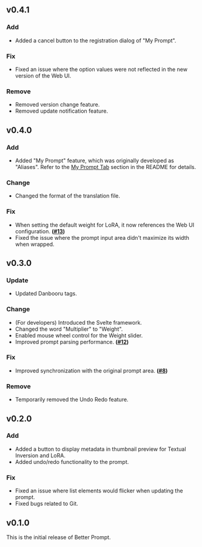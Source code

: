## v0.4.1
### Add
- Added a cancel button to the registration dialog of "My Prompt".
### Fix
- Fixed an issue where the option values were not reflected in the new version of the Web UI.
### Remove
- Removed version change feature.
- Removed update notification feature.

## v0.4.0
### Add
- Added "My Prompt" feature, which was originally developed as "Aliases". Refer to the [My Prompt Tab](https://github.com/eideehi/sd-webui-better-prompt#my-prompt-tab) section in the README for details.
### Change
- Changed the format of the translation file.
### Fix
- When setting the default weight for LoRA, it now references the Web UI configuration. **([#13])**
- Fixed the issue where the prompt input area didn't maximize its width when wrapped.

## v0.3.0
### Update
- Updated Danbooru tags.
### Change
- (For developers) Introduced the Svelte framework.
- Changed the word "Multiplier" to "Weight".
- Enabled mouse wheel control for the Weight slider.
- Improved prompt parsing performance. **([#12])**
### Fix
- Improved synchronization with the original prompt area. **([#8])**
### Remove
- Temporarily removed the Undo Redo feature.

## v0.2.0
### Add
- Added a button to display metadata in thumbnail preview for Textual Inversion and LoRA.
- Added undo/redo functionality to the prompt.
### Fix
- Fixed an issue where list elements would flicker when updating the prompt.
- Fixed bugs related to Git.

## v0.1.0
This is the initial release of Better Prompt.

<!-- Issue links -->
[#8]: https://github.com/eideehi/sd-webui-better-prompt/issues/8
[#12]: https://github.com/eideehi/sd-webui-better-prompt/issues/12
[#13]: https://github.com/eideehi/sd-webui-better-prompt/issues/13
